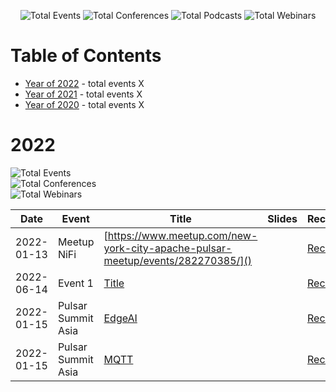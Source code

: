 <div align='center'><p>
  <img src="https://img.shields.io/badge/total-100-blue?style=flat-square" alt="Total Events">  
  <img src="https://img.shields.io/badge/conferences-90-red?style=flat-square" alt="Total Conferences"> 
  <img src="https://img.shields.io/badge/podcasts-1-yellow?style=flat-square" alt="Total Podcasts"> 
  <img src="https://img.shields.io/badge/webinars-10-lightgrey?style=flat-square" alt="Total Webinars">  
  </p>
</div>

# Table of Contents


 - [Year of 2022](#2022) - total events X
 - [Year of 2021](#2021) - total events X
 - [Year of 2020](#2020) - total events X

# 2022


![Total Events](https://img.shields.io/badge/total-30-blue?style=flat-square)  
![Total Conferences](https://img.shields.io/badge/conferences-25-red?style=flat-square)  
![Total Webinars](https://img.shields.io/badge/webinars-2-lightgrey?style=flat-square)  



| Date | Event | Title | Slides | Recording | 
| ---- | ----- | ----- | ------ | --------- | 
| 2022-01-13 | Meetup NiFi | [https://www.meetup.com/new-york-city-apache-pulsar-meetup/events/282270385/]() | | [Recording]() |
| 2022-06-14 | Event 1 |[Title](slides) |  | [Recording](https://www.youtube.com/watch?v=) |
| 2022-01-15 | Pulsar Summit Asia | [EdgeAI](https://www.slideshare.net/bunkertor/using-the-flipn-stack-for-edge-ai-flink-nifi-pulsar-251224832) | | [Recording](https://www.youtube.com/watch?v=vV1E6KDF5-0) |
| 2022-01-15 | Pulsar Summit Asia | [MQTT](https://www.slideshare.net/bunkertor/pulsar-summit-asia-2021-apache-pulsar-with-mqtt-for-edge-computing) | | [Recording](https://www.youtube.com/watch?v=zlSbJxrmgh0&feature=emb_imp_woyt) |


